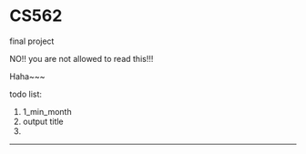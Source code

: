 CS562
=====

final project


NO!! you are not allowed to read this!!! 

Haha~~~ 


todo list:
1. 1_min_month
3. output title
4. 

------------------------------------------------------------------------------------
